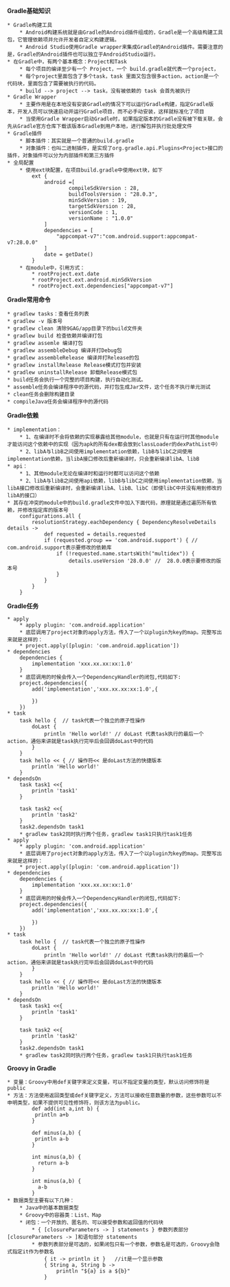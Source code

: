 
**Gradle基础知识**

	* Gradle构建工具
		* Android构建系统就是由Gradle的Android插件组成的，Gradle是一个高级构建工具包，它管理依赖项并允许开发者自定义构建逻辑。
		* Android Studio使用Gradle wrapper来集成Gradle的Android插件。需要注意的是，Gradle的Android插件也可以独立于AndroidStudio运行。 
	* 在Gradle中，有两个基本概念：Project和Task
		* 每个项目的编译至少有一个 Project，一个 build.gradle就代表一个project，
		* 每个project里面包含了多个task，task 里面又包含很多action，action是一个代码块，里面包含了需要被执行的代码。
		* build --> project --> task，没有被依赖的 task 会首先被执行
	* Gradle Wrapper
	    * 主要作用是在本地没有安装Gradle的情况下可以运行Gradle构建，指定Gradle版本，开发人员可以快速启动并运行Gradle项目，而不必手动安装，这样就标准化了项目
	    * 当使用Gradle Wrapper启动Gradle时，如果指定版本的Gradle没有被下载关联，会先从Gradle官方仓库下载该版本Gradle到用户本地，进行解包并执行批处理文件
	* Gradle插件
		* 脚本插件：其实就是一个普通的build.gradle
		* 对象插件：也叫二进制插件，是实现了org.gradle.api.Plugins<Project>接口的插件，对象插件可以分为内部插件和第三方插件
	* 全局配置
		* 使用ext块配置，在项目build.gradle中使用ext块，如下
			ext {
			    android =[
			            compileSdkVersion : 28,
			            buildToolsVersion : "28.0.3",
			            minSdkVersion : 19,
			            targetSdkVersion : 28,
			            versionCode : 1,
			            versionName : "1.0.0"
			    ]
			    dependencies = [
			        "appcompat-v7":"com.android.support:appcompat-v7:28.0.0"
			    ]
			    date = getDate()
			}
		* 在module中，引用方式：
			* rootProject.ext.date 
			* rootProject.ext.android.minSdkVersion
			* rootProject.ext.dependencies["appcompat-v7"] 
			
**Gradle常用命令**
	
	* gradlew tasks：查看任务列表
    * gradlew -v 版本号
    * gradlew clean 清除9GAG/app目录下的build文件夹
    * gradlew build 检查依赖并编译打包
    * gradlew assemle 编译打包
    * gradlew assembleDebug 编译并打Debug包
    * gradlew assembleRelease 编译并打Release的包
    * gradlew installRelease Release模式打包并安装
    * gradlew uninstallRelease 卸载Release模式包
    * build任务会执行一个完整的项目构建，执行自动化测试。
    * assemble任务会编译程序中的源代码，并打包生成Jar文件，这个任务不执行单元测试
    * clean任务会删除构建目录
    * compileJava任务会编译程序中的源代码

**Gradle依赖**

	* implementation：
		* 1、在编译时不会将依赖的实现暴露给其他module，也就是只有在运行时其他module才能访问这个依赖中的实现（因为apk的所有dex都会放到classLoader的dexPathList中）
		* 2、libA与libB之间使用implementation依赖，libB与libC之间使用implementation依赖，当libA接口修改后重新编译时，只会重新编译libA、libB
	* api：
		* 1、其他module无论在编译时和运行时都可以访问这个依赖
		* 2、libA与libB之间使用api依赖，libB与libC之间使用implementation依赖，当libA接口修改后重新编译时，会重新编译libA、libB、libC（即使libC中并没有用到修改的libA的接口）
	* 其存在冲突的module中的build.gradle文件中加入下面代码，原理就是通过遍历所有依赖，并修改指定库的版本号            
		configurations.all {
		    resolutionStrategy.eachDependency { DependencyResolveDetails details ->
		        def requested = details.requested
		        if (requested.group == 'com.android.support') { // com.android.support表示要修改的依赖库
		            if (!requested.name.startsWith("multidex")) {
		                details.useVersion '28.0.0' //  28.0.0表示要修改的版本号
		            }
		        }
		    }
		}	

**Gradle任务**

	* apply
		* apply plugin: 'com.android.application'
		* 底层调用了project对象的apply方法，传入了一个以plugin为key的map。完整写出来就是这样的：
		* project.apply([plugin: 'com.android.application'])
	* dependencies
		dependencies {
			implementation 'xxx.xx.xx:xx:1.0'
		}
		* 底层调用的时候会传入一个DependencyHandler的闭包,代码如下:
		project.dependencies({
			add('implementation','xxx.xx.xx:xx:1.0',{
		
		    })
		})
	* task
		task hello {  // task代表一个独立的原子性操作
		    doLast {
		        println 'Hello world!' // doLast 代表task执行的最后一个action，通俗来讲就是task执行完毕后会回调doLast中的代码
		    }
		}
		task hello << { // 操作符<< 是doLast方法的快捷版本
		    println 'Hello world!'
		}
	* dependsOn
		task task1 <<{
		    println 'task1'
		}
		
		task task2 <<{
		    println 'task2'
		}
		task2.dependsOn task1
		* gradlew task2同时执行两个任务，gradlew task1只执行task1任务
	* apply
		* apply plugin: 'com.android.application'
		* 底层调用了project对象的apply方法，传入了一个以plugin为key的map。完整写出来就是这样的：
		* project.apply([plugin: 'com.android.application'])
	* dependencies
		dependencies {
			implementation 'xxx.xx.xx:xx:1.0'
		}
		* 底层调用的时候会传入一个DependencyHandler的闭包,代码如下:
		project.dependencies({
			add('implementation','xxx.xx.xx:xx:1.0',{
		
		    })
		})
	* task
		task hello {  // task代表一个独立的原子性操作
		    doLast {
		        println 'Hello world!' // doLast 代表task执行的最后一个action，通俗来讲就是task执行完毕后会回调doLast中的代码
		    }
		}
		task hello << { // 操作符<< 是doLast方法的快捷版本
		    println 'Hello world!'
		}
	* dependsOn
		task task1 <<{
		    println 'task1'
		}
		
		task task2 <<{
		    println 'task2'
		}
		task2.dependsOn task1
		* gradlew task2同时执行两个任务，gradlew task1只执行task1任务

**Groovy in Gradle**

	* 变量：Groovy中用def关键字来定义变量，可以不指定变量的类型，默认访问修饰符是public
	* 方法：方法使用返回类型或def关键字定义，方法可以接收任意数量的参数，这些参数可以不申明类型，如果不提供可见性修饰符，则该方法为public。
			def add(int a,int b) { 
			 println a+b 
			}  

			def minus(a,b) {
			 println a-b
			}

			int minus(a,b) { 
			  return a-b 
			}

			int minus(a,b) { 
			  a-b 
			}
	* 数据类型主要有以下几种：
		* Java中的基本数据类型
		* Groovy中的容器类：List、Map
		* 闭包：一个开放的、匿名的、可以接受参数和返回值的代码块
			* { [closureParameters -> ] statements } 参数列表部分[closureParameters -> ]和语句部分 statements
			* 参数列表部分是可选的，如果闭包只有一个参数，参数名是可选的，Groovy会隐式指定it作为参数名
				{ it -> println it }   //it是一个显示参数 
				{ String a, String b ->                                
				    println "${a} is a ${b}"
				}

